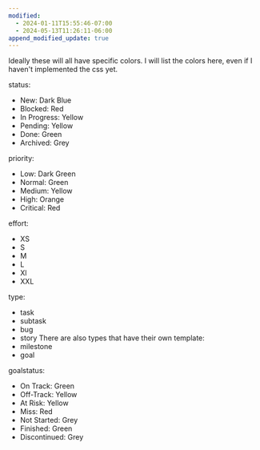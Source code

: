 ```yaml
---
modified:
  - 2024-01-11T15:55:46-07:00
  - 2024-05-13T11:26:11-06:00
append_modified_update: true
---
```


Ideally these will all have specific colors. I will list the colors here, even if I haven't implemented the css yet.

status:
- New:   Dark Blue
- Blocked:   Red
- In Progress:   Yellow
- Pending:   Yellow
- Done:  Green
- Archived:  Grey

priority:
- Low: Dark Green
- Normal: Green
- Medium: Yellow
- High: Orange
- Critical: Red

effort:
- XS
- S
- M
- L
- Xl
- XXL

type:
- task
- subtask
- bug
- story
There are also types that have their own template:
- milestone
- goal

goalstatus:
- On Track: Green
- Off-Track: Yellow
- At Risk: Yellow
- Miss: Red
- Not Started: Grey
- Finished: Green
- Discontinued: Grey
